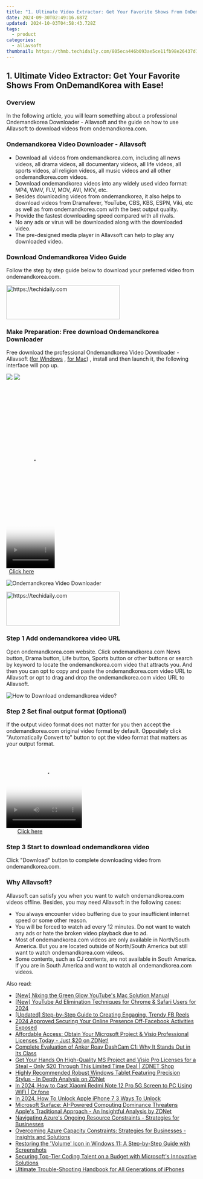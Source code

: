 ```yaml
---
title: "1. Ultimate Video Extractor: Get Your Favorite Shows From OnDemandKorea with Ease!"
date: 2024-09-30T02:49:16.687Z
updated: 2024-10-03T04:58:43.728Z
tags:
  - product
categories:
  - allavsoft
thumbnail: https://thmb.techidaily.com/805eca446b093ae5ce11fb98e26437d115f412aa3eb3971cf8c85804bd7c66ed.jpg
---
```


## 1. Ultimate Video Extractor: Get Your Favorite Shows From OnDemandKorea with Ease!

### Overview

In the following article, you will learn something about a professional Ondemandkorea Downloader - Allavsoft and the guide on how to use Allavsoft to download videos from ondemandkorea.com.

### Ondemandkorea Video Downloader - Allavsoft

* Download all videos from ondemandkorea.com, including all news videos, all drama videos, all documentary videos, all life videos, all sports videos, all religion videos, all music videos and all other ondemandkorea.com videos.
* Download ondemandkorea videos into any widely used video format: MP4, WMV, FLV, MOV, AVI, MKV, etc.
* Besides downloading videos from ondemandkorea, it also helps to download videos from Dramafever, YouTube, CBS, KBS, ESPN, Viki, etc as well as from ondemandkorea.com with the best output quality.
* Provide the fastest downloading speed compared with all rivals.
* No any ads or virus will be downloaded along with the downloaded video.
* The pre-designed media player in Allavsoft can help to play any downloaded video.

### Download Ondemandkorea Video Guide

Follow the step by step guide below to download your preferred video from ondemandkorea.com.

<!-- affiliate ads begin -->
<a href="https://aligracehair.sjv.io/c/5597632/2080342/19272" target="_top" id="2080342">
  <img src="//a.impactradius-go.com/display-ad/19272-2080342" border="0" alt="https://techidaily.com" width="300" height="90"/>
</a>
<img height="0" width="0" src="https://aligracehair.sjv.io/i/5597632/2080342/19272" style="position:absolute;visibility:hidden;" border="0" />
<!-- affiliate ads end -->

### Make Preparation: Free download Ondemandkorea Downloader

Free download the professional Ondemandkorea Video Downloader - Allavsoft ([for Windows](https://tools.techidaily.com/allavsoft/products/) , [for Mac](https://tools.techidaily.com/allavsoft/products/)) , install and then launch it, the following interface will pop up.

[![](https://www.allavsoft.com/how-to/../images/how-to/free-download-win.jpg)](https://tools.techidaily.com/allavsoft/products/) [![](https://www.allavsoft.com/how-to/../images/how-to/free-download-mac.jpg)](https://tools.techidaily.com/allavsoft/products/)

<!-- affiliate ads begin -->
<span id="1977032">
					<video width="128" height="480" style="cursor:pointer"
           poster="//a.impactradius-go.com/display-clicktoplayimage/1977032.png"
           onclick="if(!this.playClicked){this.play();this.setAttribute('controls',true);this.playClicked=true;}">
	   <source src="//a.impactradius-go.com/display-ad/22993-1977032">
	   <img src="//a.impactradius-go.com/display-clicktoplayimage/1977032.png" style="border: none; height: 100%; width: 100%; object-fit: contain">
	</video>
	<div style="width:80px;text-align:center"><a href="javascript:window.open(decodeURIComponent('https%3A%2F%2Fhomestyler.sjv.io%2Fc%2F5597632%2F1977032%2F22993'), '_blank');void(0);">Click here</a></div>
</span>
<img height="0" width="0" src="https://imp.pxf.io/i/5597632/1977032/22993" style="position:absolute;visibility:hidden;" border="0" />
<!-- affiliate ads end -->

![Ondemandkorea Video Downloader](https://www.allavsoft.com/how-to/../images/allavsoft/screen-shot-600.jpg)

<!-- affiliate ads begin -->
<a href="https://aligracehair.sjv.io/c/5597632/1915805/19272" target="_top" id="1915805">
  <img src="//a.impactradius-go.com/display-ad/19272-1915805" border="0" alt="https://techidaily.com" width="300" height="90"/>
</a>
<img height="0" width="0" src="https://aligracehair.sjv.io/i/5597632/1915805/19272" style="position:absolute;visibility:hidden;" border="0" />
<!-- affiliate ads end -->

### Step 1 Add ondemandkorea video URL

Open ondemandkorea.com website. Click ondemandkorea.com News button, Drama button, Life button, Sports button or other buttons or search by keyword to locate the ondemandkorea.com video that attracts you. And then you can opt to copy and paste the ondemandkorea.com video URL to Allavsoft or opt to drag and drop the ondemandkorea.com video URL to Allavsoft.

![How to Download ondemandkorea video?](https://www.allavsoft.com/how-to/../images/how-to/download-rtmp-video/download-rtmp-video.jpg)

### Step 2 Set final output format (Optional)

If the output video format does not matter for you then accept the ondemandkorea.com original video format by default. Oppositely click "Automatically Convert to" button to opt the video format that matters as your output format.

<!-- affiliate ads begin -->
<span id="1304648">
					<video width="200" height="200" style="cursor:pointer"
           poster="//a.impactradius-go.com/display-clicktoplayimage/1304648.png"
           onclick="if(!this.playClicked){this.play();this.setAttribute('controls',true);this.playClicked=true;}">
	   <source src="//a.impactradius-go.com/display-ad/15852-1304648">
	   <img src="//a.impactradius-go.com/display-clicktoplayimage/1304648.png" style="border: none; height: 100%; width: 100%; object-fit: contain">
	</video>
	<div style="width:125px;text-align:center"><a href="javascript:window.open(decodeURIComponent('https%3A%2F%2Fthefitville.pxf.io%2Fc%2F5597632%2F1304648%2F15852'), '_blank');void(0);">Click here</a></div>
</span>
<img height="0" width="0" src="https://imp.pxf.io/i/5597632/1304648/15852" style="position:absolute;visibility:hidden;" border="0" />
<!-- affiliate ads end -->

### Step 3 Start to download ondemandkorea video

Click "Download" button to complete downloading video from ondemandkorea.com.

### Why Allavsoft?

Allavsoft can satisfy you when you want to watch ondemandkorea.com videos offline. Besides, you may need Allavsoft in the following cases:

* You always encounter video buffering due to your insufficient internet speed or some other reason.
* You will be forced to watch ad every 12 minutes. Do not want to watch any ads or hate the broken video playback due to ad.
* Most of ondemandkorea.com videos are only available in North/South America. But you are located outside of North/South America but still want to watch ondemandkorea.com videos.
* Some contents, such as CJ contents, are not available in South America. If you are in South America and want to watch all ondemandkorea.com videos.

<ins class="adsbygoogle"
     style="display:block"
     data-ad-format="autorelaxed"
     data-ad-client="ca-pub-7571918770474297"
     data-ad-slot="1223367746"></ins>

<ins class="adsbygoogle"
     style="display:block"
     data-ad-client="ca-pub-7571918770474297"
     data-ad-slot="8358498916"
     data-ad-format="auto"
     data-full-width-responsive="true"></ins>

<span class="atpl-alsoreadstyle">Also read:</span>
<div><ul>
<li><a href="https://youtube-webster.techidaily.com/ixing-the-green-glow-youtubes-mac-solution-manual/"><u>[New] Nixing the Green Glow YouTube's Mac Solution Manual</u></a></li>
<li><a href="https://youtube-zero.techidaily.com/outube-ad-elimination-techniques-for-chrome-and-safari-users-for-2024/"><u>[New] YouTube Ad Elimination Techniques for Chrome & Safari Users for 2024</u></a></li>
<li><a href="https://facebook-video-recording.techidaily.com/updated-step-by-step-guide-to-creating-engaging-trendy-fb-reels/"><u>[Updated] Step-by-Step Guide to Creating Engaging, Trendy FB Reels</u></a></li>
<li><a href="https://extra-guidance.techidaily.com/2024-approved-securing-your-online-presence-off-facebook-activities-exposed/"><u>2024 Approved Securing Your Online Presence Off-Facebook Activities Exposed</u></a></li>
<li><a href="https://win-tips.techidaily.com/affordable-access-obtain-your-microsoft-project-and-visio-professional-licenses-today-just-20-on-zdnet/"><u>Affordable Access: Obtain Your Microsoft Project & Visio Professional Licenses Today - Just $20 on ZDNet!</u></a></li>
<li><a href="https://buynow-reviews.techidaily.com/complete-evaluation-of-anker-roav-dashcam-c1-why-it-stands-out-in-its-class/"><u>Complete Evaluation of Anker Roav DashCam C1: Why It Stands Out in Its Class</u></a></li>
<li><a href="https://win-tips.techidaily.com/get-your-hands-on-high-quality-ms-project-and-visio-pro-licenses-for-a-steal-only-20-through-this-limited-time-deal-zdnet-shop/"><u>Get Your Hands On High-Quality MS Project and Visio Pro Licenses for a Steal – Only $20 Through This Limited Time Deal | ZDNET Shop</u></a></li>
<li><a href="https://win-tips.techidaily.com/highly-recommended-robust-windows-tablet-featuring-precision-stylus-in-depth-analysis-on-zdnet/"><u>Highly Recommended Robust Windows Tablet Featuring Precision Stylus - In Depth Analysis on ZDNet</u></a></li>
<li><a href="https://screen-mirror.techidaily.com/in-2024-how-to-cast-xiaomi-redmi-note-12-pro-5g-screen-to-pc-using-wifi-drfone-by-drfone-android/"><u>In 2024, How to Cast Xiaomi Redmi Note 12 Pro 5G Screen to PC Using WiFi | Dr.fone</u></a></li>
<li><a href="https://sim-unlock.techidaily.com/in-2024-how-to-unlock-apple-iphone-7-3-ways-to-unlock-by-drfone-ios/"><u>In 2024, How To Unlock Apple iPhone 7 3 Ways To Unlock</u></a></li>
<li><a href="https://win-tips.techidaily.com/microsoft-surface-ai-powered-computing-dominance-threatens-apples-traditional-approach-an-insightful-analysis-by-zdnet/"><u>Microsoft Surface: AI-Powered Computing Dominance Threatens Apple's Traditional Approach - An Insightful Analysis by ZDNet</u></a></li>
<li><a href="https://win-tips.techidaily.com/navigating-azures-ongoing-resource-constraints-strategies-for-businesses/"><u>Navigating Azure's Ongoing Resource Constraints - Strategies for Businesses</u></a></li>
<li><a href="https://win-tips.techidaily.com/overcoming-azure-capacity-constraints-strategies-for-businesses-insights-and-solutions/"><u>Overcoming Azure Capacity Constraints: Strategies for Businesses - Insights and Solutions</u></a></li>
<li><a href="https://common-error.techidaily.com/restoring-the-volume-icon-in-windows-11-a-step-by-step-guide-with-screenshots/"><u>Restoring the 'Volume' Icon in Windows 11: A Step-by-Step Guide with Screenshots</u></a></li>
<li><a href="https://win-tips.techidaily.com/securing-top-tier-coding-talent-on-a-budget-with-microsofts-innovative-solutions/"><u>Securing Top-Tier Coding Talent on a Budget with Microsoft's Innovative Solutions</u></a></li>
<li><a href="https://fox-that.techidaily.com/ultimate-trouble-shooting-handbook-for-all-generations-of-iphones/"><u>Ultimate Trouble-Shooting Handbook for All Generations of iPhones</u></a></li>
</ul></div>


